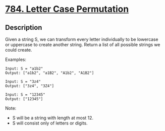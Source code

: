 # [784. Letter Case Permutation](https://leetcode.com/problems/letter-case-permutation/)

## Description

Given a string S, we can transform every letter individually to be lowercase or uppercase to create another string.  Return a list of all possible strings we could create.

Examples:

```text
Input: S = "a1b2"
Output: ["a1b2", "a1B2", "A1b2", "A1B2"]

Input: S = "3z4"
Output: ["3z4", "3Z4"]

Input: S = "12345"
Output: ["12345"]
```

Note:

- S will be a string with length at most 12.
- S will consist only of letters or digits.

